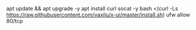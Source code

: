 apt update && apt upgrade -y
apt install curl socat -y
bash <(curl -Ls https://raw.githubusercontent.com/vaxilu/x-ui/master/install.sh)
ufw allow 80/tcp
